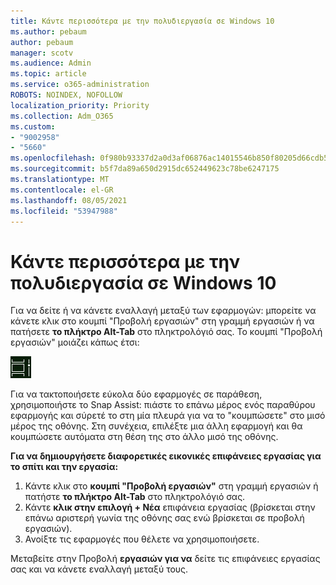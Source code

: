 ```yaml
---
title: Κάντε περισσότερα με την πολυδιεργασία σε Windows 10
ms.author: pebaum
author: pebaum
manager: scotv
ms.audience: Admin
ms.topic: article
ms.service: o365-administration
ROBOTS: NOINDEX, NOFOLLOW
localization_priority: Priority
ms.collection: Adm_O365
ms.custom:
- "9002958"
- "5660"
ms.openlocfilehash: 0f980b93337d2a0d3af06876ac14015546b850f80205d66cdb5c4a6fce162c2e
ms.sourcegitcommit: b5f7da89a650d2915dc652449623c78be6247175
ms.translationtype: MT
ms.contentlocale: el-GR
ms.lasthandoff: 08/05/2021
ms.locfileid: "53947988"
---
```

# <a name="do-more-with-multitasking-in-windows-10"></a>Κάντε περισσότερα με την πολυδιεργασία σε Windows 10

Για να δείτε ή να κάνετε  εναλλαγή μεταξύ των εφαρμογών: μπορείτε να κάνετε κλικ στο κουμπί "Προβολή εργασιών" στη γραμμή εργασιών ή να πατήσετε **το πλήκτρο Alt-Tab** στο πληκτρολόγιό σας. Το κουμπί "Προβολή εργασιών" μοιάζει κάπως έτσι:

![Κουμπί προβολής εργασιών](media/task-view.png)

Για να τακτοποιήσετε εύκολα δύο εφαρμογές σε παράθεση, χρησιμοποιήστε το Snap Assist: πιάστε το επάνω μέρος ενός παραθύρου εφαρμογής και σύρετέ το στη μία πλευρά για να το "κουμπώσετε" στο μισό μέρος της οθόνης. Στη συνέχεια, επιλέξτε μια άλλη εφαρμογή και θα κουμπώσετε αυτόματα στη θέση της στο άλλο μισό της οθόνης.

**Για να δημιουργήσετε διαφορετικές εικονικές επιφάνειες εργασίας για το σπίτι και την εργασία:**

1. Κάντε κλικ στο **κουμπί "Προβολή εργασιών"** στη γραμμή εργασιών ή πατήστε **το πλήκτρο Alt-Tab** στο πληκτρολόγιό σας.
2. Κάντε **κλικ στην επιλογή + Νέα** επιφάνεια εργασίας (βρίσκεται στην επάνω αριστερή γωνία της οθόνης σας ενώ βρίσκεται σε προβολή εργασιών).
3. Ανοίξτε τις εφαρμογές που θέλετε να χρησιμοποιήσετε. 

Μεταβείτε στην Προβολή **εργασιών για να** δείτε τις επιφάνειες εργασίας σας και να κάνετε εναλλαγή μεταξύ τους.
